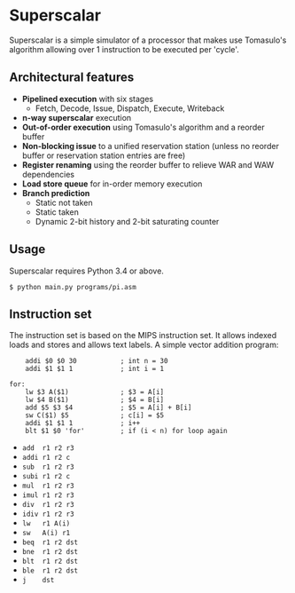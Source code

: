# Superscalar

Superscalar is a simple simulator of a processor that makes use Tomasulo's algorithm allowing over 1 instruction to be executed per 'cycle'.

## Architectural features

- **Pipelined execution** with six stages
  - Fetch, Decode, Issue, Dispatch, Execute, Writeback
- **n-way superscalar** execution
- **Out-of-order execution** using Tomasulo's algorithm and a reorder buffer
- **Non-blocking issue** to a unified reservation station (unless no reorder buffer or reservation station entries are free)
- **Register renaming** using the reorder buffer to relieve WAR and WAW dependencies
- **Load store queue** for in-order memory execution
- **Branch prediction**
  - Static not taken
  - Static taken
  - Dynamic 2-bit history and 2-bit saturating counter

## Usage

Superscalar requires Python 3.4 or above.

```shell
$ python main.py programs/pi.asm
```

## Instruction set

The instruction set is based on the MIPS instruction set. It allows indexed loads and stores and allows text labels. A simple vector addition program:

```assembly
    addi $0 $0 30           ; int n = 30
    addi $1 $1 1            ; int i = 1

for:
    lw $3 A($1)             ; $3 = A[i]
    lw $4 B($1)             ; $4 = B[i]
    add $5 $3 $4            ; $5 = A[i] + B[i]
    sw C($1) $5             ; c[i] = $5
    addi $1 $1 1            ; i++
    blt $1 $0 'for'         ; if (i < n) for loop again
```

- `add  r1 r2 r3`
- `addi r1 r2 c`
- `sub  r1 r2 r3`
- `subi r1 r2 c`
- `mul  r1 r2 r3`
- `imul r1 r2 r3`
- `div  r1 r2 r3`
- `idiv r1 r2 r3`
- `lw   r1 A(i)`
- `sw   A(i) r1`
- `beq  r1 r2 dst`
- `bne  r1 r2 dst`
- `blt  r1 r2 dst`
- `ble  r1 r2 dst`
- `j    dst`
